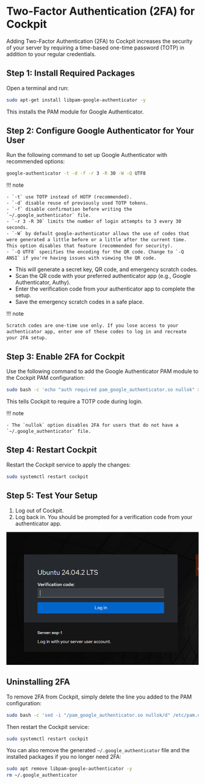# Two-Factor Authentication (2FA) for Cockpit

Adding Two-Factor Authentication (2FA) to Cockpit increases the security of your server by requiring a time-based one-time password (TOTP) in addition to your regular credentials.

## Step 1: Install Required Packages

Open a terminal and run:

```sh
sudo apt-get install libpam-google-authenticator -y
```

This installs the PAM module for Google Authenticator.

## Step 2: Configure Google Authenticator for Your User

Run the following command to set up Google Authenticator with recommended options:

```sh
google-authenticator -t -d -f -r 3 -R 30 -W -Q UTF8
```

!!! note

    - `-t` use TOTP instead of HOTP (recommended).
    - `-d` disable reuse of previously used TOTP tokens.
    - `-f` disable confirmation before writing the `~/.google_authenticator` file.
    - `-r 3 -R 30` limits the number of login attempts to 3 every 30 seconds.
    - `-W` by default google-authenticator allows the use of codes that were generated a little before or a little after the current time. This option disables that feature (recommended for security).
    - `-Q UTF8` specifies the encoding for the QR code. Change to `-Q ANSI` if you're having issues with viewing the QR code.

- This will generate a secret key, QR code, and emergency scratch codes.
- Scan the QR code with your preferred authenticator app (e.g., Google Authenticator, Authy).
- Enter the verification code from your authenticator app to complete the setup.
- Save the emergency scratch codes in a safe place. 

!!! note

    Scratch codes are one-time use only. If you lose access to your authenticator app, enter one of these codes to log in and recreate your 2FA setup.

## Step 3: Enable 2FA for Cockpit

Use the following command to add the Google Authenticator PAM module to the Cockpit PAM configuration:

```sh
sudo bash -c 'echo "auth required pam_google_authenticator.so nullok" >> /etc/pam.d/cockpit'
```

This tells Cockpit to require a TOTP code during login.

!!! note

    - The `nullok` option disables 2FA for users that do not have a `~/.google_authenticator` file.

## Step 4: Restart Cockpit

Restart the Cockpit service to apply the changes:

```sh
sudo systemctl restart cockpit
```

## Step 5: Test Your Setup

1. Log out of Cockpit.
2. Log back in. You should be prompted for a verification code from your authenticator app.

![Verification Code Prompt](../img/cockpit-verification-code.png)


## Uninstalling 2FA

To remove 2FA from Cockpit, simply delete the line you added to the PAM configuration:

```sh
sudo bash -c 'sed -i "/pam_google_authenticator.so nullok/d" /etc/pam.d/cockpit'
```

Then restart the Cockpit service:

```sh
sudo systemctl restart cockpit
```

You can also remove the generated `~/.google_authenticator` file and the installed packages if you no longer need 2FA:

```sh
sudo apt remove libpam-google-authenticator -y
rm ~/.google_authenticator
```